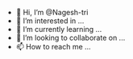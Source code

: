 - 👋 Hi, I’m @Nagesh-tri
- 👀 I’m interested in ...
- 🌱 I’m currently learning ...
- 💞️ I’m looking to collaborate on ...
- 📫 How to reach me ...

<!---
Nagesh-tri/Nagesh-tri is a ✨ special ✨ repository because its `README.md` (this file) appears on your GitHub profile.
You can click the Preview link to take a look at your changes.
--->
